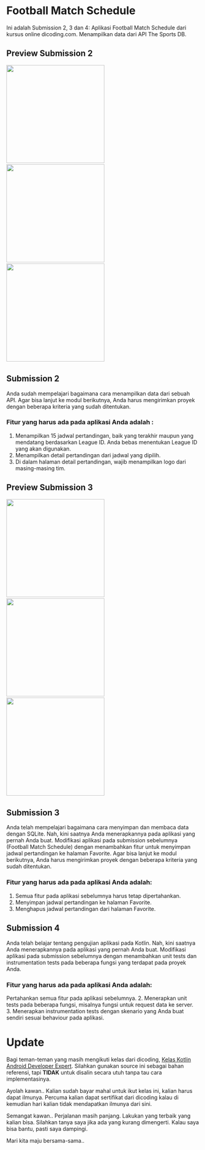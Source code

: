 # Football Match Schedule
Ini adalah Submission 2, 3 dan 4: Aplikasi Football Match Schedule dari kursus online dicoding.com. Menampilkan data dari API The Sports DB.

## Preview Submission 2
<img src="https://github.com/omrobbie/kotlin-football-match-schedule/blob/master/screenshot/preview1.png" width=256/>&nbsp;
<img src="https://github.com/omrobbie/kotlin-football-match-schedule/blob/master/screenshot/preview2.png" width=256/>&nbsp;
<img src="https://github.com/omrobbie/kotlin-football-match-schedule/blob/master/screenshot/preview3.png" width=256/>&nbsp;

## Submission 2
Anda sudah mempelajari bagaimana cara menampilkan data dari sebuah API. Agar bisa lanjut ke modul berikutnya, Anda harus mengirimkan proyek dengan beberapa kriteria yang sudah ditentukan.

### Fitur yang harus ada pada aplikasi Anda adalah :
1. Menampilkan 15 jadwal pertandingan, baik yang terakhir maupun yang mendatang berdasarkan League ID. Anda bebas menentukan League ID yang akan digunakan.
2. Menampilkan detail pertandingan dari jadwal yang dipilih.
3. Di dalam halaman detail pertandingan, wajib menampilkan logo dari masing-masing tim.

## Preview Submission 3
<img src="https://github.com/omrobbie/kotlin-football-match-schedule/blob/master/screenshot/preview4.png" width=256/>&nbsp;
<img src="https://github.com/omrobbie/kotlin-football-match-schedule/blob/master/screenshot/preview5.png" width=256/>&nbsp;
<img src="https://github.com/omrobbie/kotlin-football-match-schedule/blob/master/screenshot/preview6.png" width=256/>&nbsp;

## Submission 3
Anda telah mempelajari bagaimana cara menyimpan dan membaca data dengan SQLite. Nah, kini saatnya Anda menerapkannya pada aplikasi yang pernah Anda buat. Modifikasi aplikasi pada submission sebelumnya (Football Match Schedule) dengan menambahkan fitur untuk menyimpan jadwal pertandingan ke halaman Favorite. Agar bisa lanjut ke modul berikutnya, Anda harus mengirimkan proyek dengan beberapa kriteria yang sudah ditentukan.

### Fitur yang harus ada pada aplikasi Anda adalah:
1. Semua fitur pada aplikasi sebelumnya harus tetap dipertahankan.
2. Menyimpan jadwal pertandingan ke halaman Favorite.
3. Menghapus jadwal pertandingan dari halaman Favorite.

## Submission 4
Anda telah belajar tentang pengujian aplikasi pada Kotlin. Nah, kini saatnya Anda menerapkannya pada aplikasi yang pernah Anda buat. Modifikasi aplikasi pada submission sebelumnya dengan menambahkan unit tests dan instrumentation tests pada beberapa fungsi yang terdapat pada proyek Anda.

### Fitur yang harus ada pada aplikasi Anda adalah:
Pertahankan semua fitur pada aplikasi sebelumnya.
2. Menerapkan unit tests pada beberapa fungsi, misalnya fungsi untuk request data ke server.
3. Menerapkan instrumentation tests dengan skenario yang Anda buat sendiri sesuai behaviour pada aplikasi.

# Update
Bagi teman-teman yang masih mengikuti kelas dari dicoding, [Kelas Kotlin Android Developer Expert](https://www.dicoding.com/academies/55 "klik untuk melihat kelas"). Silahkan gunakan source ini sebagai bahan referensi, tapi **TIDAK** untuk disalin secara utuh tanpa tau cara implementasinya.

Ayolah kawan.. Kalian sudah bayar mahal untuk ikut kelas ini, kalian harus dapat ilmunya. Percuma kalian dapat sertifikat dari dicoding kalau di kemudian hari kalian tidak mendapatkan ilmunya dari sini.

Semangat kawan.. Perjalanan masih panjang. Lakukan yang terbaik yang kalian bisa. Silahkan tanya saya jika ada yang kurang dimengerti. Kalau saya bisa bantu, pasti saya dampingi.

Mari kita maju bersama-sama..
